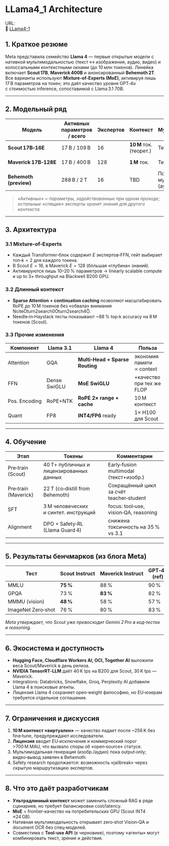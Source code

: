 # LLama4_1 Architecture  

URL:  
🔗 [LLama4-1](https://ai.meta.com/blog/llama-4-multimodal-intelligence/)

## 1. Краткое резюме  
Meta представила семейство **Llama 4** — первые открытые модели с нативной мультимодальностью (текст ↔ изображения, аудио, видео) и колоссальными контекстными окнами (до 10 млн токенов). Линейка включает **Scout 17B**, **Maverick 400B** и анонсированный **Behemoth 2T**. Все варианты используют **Mixture‑of‑Experts (MoE)**, активируя лишь 17 B параметров на токен; это даёт качество уровня GPT‑4o с стоимостью inference, сопоставимой с Llama 3.1 70B.  

---

## 2. Модельный ряд  

| Модель | Активных параметров / всего | Экспертов | Контекст | Мультимодальность | Статус |  
|-------|-----------------------------|-----------|----------|-------------------|--------|  
| **Scout 17B‑16E** | 17 B / 109 B | 16 | **10 М** ток. (теорет.)  | Текст + изобр. | В открытом доступе |  
| **Maverick 17B‑128E** | 17 B / 400 B | 128 | **1 М** ток.  | Текст + изобр. | В открытом доступе |  
| **Behemoth (preview)** | 288 B / 2 T | 16 | TBD | Полная мультимодальность (аудио/видео) | В тренинге  |  

> *«Активных» = параметры, задействованные при одном проходе; остальные «спящие» эксперты хранят знания для другого контекста.*  

---

## 3. Архитектура  

### 3.1 Mixture‑of‑Experts  
- Каждый Transformer‑блок содержит $E$ экспертов‑FFN, гейт выбирает топ‑$k=2$ для каждого токена.  
- В Scout $E=16$, в Maverick $E=128$ (бóльшая «глубина» знаний).  
- Активируются лишь 10–20 % параметров → linearly scalable compute и up to 3× throughput на Blackwell B200 GPU.  

### 3.2 Длинный контекст  
- **Sparse Attention + continuation caching** позволяют масштабировать RoPE до 10 М токенов без «обвала» внимания citeturn2search0turn2search4.  
- Needle‑in‑Haystack тесты показывают ~88 % top‑k accuracy на 8 М токенов (Scout).  

### 3.3 Прочие изменения  
| Компонент | Llama 3.1 | **Llama 4** | Польза |  
|-----------|-----------|-------------|--------|  
| Attention | GQA | **Multi‑Head + Sparse Routing** | экономия памяти ∝ context |  
| FFN | Dense SwiGLU | **MoE SwiGLU** | +качество при тех же FLOP |  
| Pos. Encoding | RoPE+NTK | **RoPE 2× range + cache** | 10 М контекст |  
| Quant | FP8 | **INT4/FP6** ready | 1× H100 для Scout |  

---

## 4. Обучение  

| Этап | Токены | Комментарии |  
|------|--------|-------------|  
| Pre‑train (Scout) | 40 Т+ публичных и лицензированных данных | Early‑fusion multimodal (текст+изобр.) |  
| Pre‑train (Maverick) | 22 Т (co‑distill from Behemoth) | Сокращённый цикл за счёт teacher‑student |  
| SFT | 3 М человеческих и синтет. инструкций | focus: tool‑use, vision‑QA, reasoning |  
| Alignment | DPO + Safety‑RL (Llama Guard 4) | снижена токсичность на 35 % vs 3.1 |  

---

## 5. Результаты бенчмарков (из блога Meta)  

| Тест | Scout Instruct | Maverick Instruct | GPT‑4o (ref) | Claude 3.7 S. |  
|------|---------------|-------------------|--------------|---------------|  
| MMLU | **75 %**  | 88 %  | 90 % | 89 % |  
| GPQA | 73 % | **83 %** | 82 % | 80 % |  
| MMMU (vision) | **48 %** | 58 % | 57 % | 56 % |  
| ImageNet Zero‑shot | 76 % | 80 % | 83 % | 82 % |  

*Meta утверждает, что Scout уже превосходит Gemini 2 Pro в код‑тестах и reasoning.*  

---

## 6. Экосистема и доступность  
- **Hugging Face, Cloudflare Workers AI, OCI, Together AI** выложили веса Scout/Maverick в день релиза.  
- **NVIDIA TensorRT‑LLM** даёт 40 K tps на B200 для Scout, 30 K tps — Maverick.  
- Integrations: Databricks, Snowflake, Groq, Perplexity AI добавили Llama 4 в поисковые агенты.  
- Лицензия Llama 4 сохраняет open‑weight философию, но EU‑юзерам требуется отдельное соглашение.  

---

## 7. Ограничения и дискуссия  
1. **10 М контекст «виртуален»** — качество падает после ~256 K без fine‑tune, предупреждают исследователи.  
2. **Лицензия** вводит EU‑исключение и коммерческий порог >700 M MAU, что вызвало споры об «open‑source» статусе.  
3. Мультимодальная генерация (изобр./аудио) пока output‑only; видео‑вывод заявлен в Behemoth.  
4. Safety research продолжается: возможность «jailbreak» через скрытую маршрутизацию экспертов.  

---

## 8. Что это даёт разработчикам  
- **Ультрадлинный контекст** может заменить сложный RAG в ряде сценариев, но требует балансировки cost/latency.  
- **MoE** = frontier‑качество на потребительских GPU (Scout INT4 ≈24 GB).  
- Нативная мультимодальность открывает zero‑shot Vision‑QA и document OCR без спец‑моделей.  
- Совместима с **Tool‑use API** (в черновике), поэтому «агенты» могут комбинировать текст, зрение и действия.  